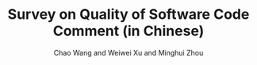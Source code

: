 ---
author: Chao Wang and Weiwei Xu and Minghui Zhou
doi:
pages: ''
proceeding: "Journal of Software"
timestamp: Sun, 02 Apr 2023 01:00:00 +0200
title: 'Survey on Quality of Software Code Comment (in Chinese)'
year: '2023'
---